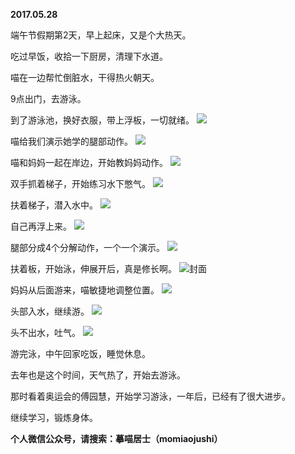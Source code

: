 
          
**2017.05.28**

端午节假期第2天，早上起床，又是个大热天。

吃过早饭，收拾一下厨房，清理下水道。

喵在一边帮忙倒脏水，干得热火朝天。

9点出门，去游泳。

到了游泳池，换好衣服，带上浮板，一切就绪。
![](//upload-images.jianshu.io/upload_images/51001-2d73cc9f205440d9.jpg)


喵给我们演示她学的腿部动作。
![](//upload-images.jianshu.io/upload_images/51001-59fe0e03c61d0a86.jpg)


喵和妈妈一起在岸边，开始教妈妈动作。
![](//upload-images.jianshu.io/upload_images/51001-12e865b50333c2bc.jpg)


双手抓着梯子，开始练习水下憋气。
![](//upload-images.jianshu.io/upload_images/51001-3e49b7376b68466c.jpg)


扶着梯子，潜入水中。
![](//upload-images.jianshu.io/upload_images/51001-e3fe67b22c56c233.jpg)


自己再浮上来。
![](//upload-images.jianshu.io/upload_images/51001-4054f51b4beb1a22.jpg)


腿部分成4个分解动作，一个一个演示。
![](//upload-images.jianshu.io/upload_images/51001-0feb8cdc4f41d5d4.jpg)


扶着板，开始泳，伸展开后，真是修长啊。
![](//upload-images.jianshu.io/upload_images/51001-2f32728aefbaeaaf.jpg)封面


妈妈从后面游来，喵敏捷地调整位置。
![](//upload-images.jianshu.io/upload_images/51001-d043291ca45fc4ff.jpg)


头部入水，继续游。
![](//upload-images.jianshu.io/upload_images/51001-bd9d5a5b3c6abdc4.jpg)


头不出水，吐气。
![](//upload-images.jianshu.io/upload_images/51001-65e5a25863bd9129.jpg)


游完泳，中午回家吃饭，睡觉休息。

去年也是这个时间，天气热了，开始去游泳。

那时看着奥运会的傅园慧，开始学习游泳，一年后，已经有了很大进步。

继续学习，锻炼身体。


**个人微信公众号，请搜索：摹喵居士（momiaojushi）**

        